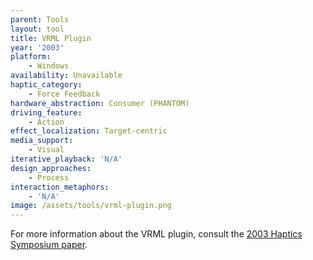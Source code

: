 ```yaml
---
parent: Tools
layout: tool
title: VRML Plugin
year: '2003'
platform:
    - Windows
availability: Unavailable
haptic_category:
    - Force Feedback
hardware_abstraction: Consumer (PHANTOM)
driving_feature:
    - Action
effect_localization: Target-centric
media_support:
    - Visual
iterative_playback: 'N/A'
design_approaches:
    - Process
interaction_metaphors:
    - 'N/A'
image: /assets/tools/vrml-plugin.png
---
```

For more information about the VRML plugin, consult the [2003 Haptics Symposium paper](https://doi.org/10.1109/HAPTIC.2003.1191334).
